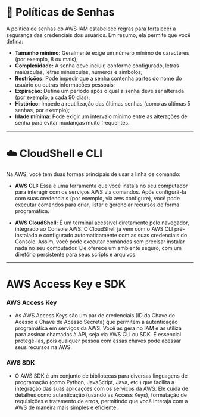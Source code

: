 # 🔐 Políticas de Senhas

A política de senhas do AWS IAM estabelece regras para fortalecer a segurança das credenciais dos usuários. Em resumo, ela permite que você defina:

-   **Tamanho mínimo:** Geralmente exige um número mínimo de caracteres (por exemplo, 8 ou mais);
-   **Complexidade:** A senha deve incluir, conforme configurado, letras maiúsculas, letras minúsculas, números e símbolos;
-   **Restrições:** Pode impedir que a senha contenha partes do nome do usuário ou outras informações pessoais;
-   **Expiração:** Define um período após o qual a senha deve ser alterada (por exemplo, a cada 90 dias);
-   **Histórico:** Impede a reutilização das últimas senhas (como as últimas 5 senhas, por exemplo);
-   **Idade mínima:** Pode exigir um intervalo mínimo entre as alterações de senha para evitar mudanças muito frequentes.

---
# ☁️ CloudShell e CLI
Na AWS, você tem duas formas principais de usar a linha de comando:

-   **AWS CLI:** Essa é uma ferramenta que você instala no seu computador para interagir com os serviços AWS via comandos. Após configurá-la com suas 
    credenciais (por exemplo, via aws configure), você pode executar comandos para criar, listar e gerenciar recursos de forma programática.

-   **AWS CloudShell:** É um terminal acessível diretamente pelo navegador, integrado ao Console AWS. O CloudShell já vem com o AWS CLI pré-instalado e 
    configurado automaticamente com as suas credenciais do Console. Assim, você pode executar comandos sem precisar instalar nada no seu computador. 
    Ele oferece um ambiente seguro, com um diretório persistente para seus scripts e arquivos.


---
# AWS Access Key e SDK

### **AWS Access Key**
-   As AWS Access Keys são um par de credenciais (ID da Chave de Acesso e Chave de Acesso Secreta) que permitem a autenticação programática 
    em serviços da AWS. Você as gera no IAM e as utiliza para assinar chamadas à API, seja via AWS CLI ou SDK. É essencial protegê-las, pois 
    qualquer pessoa com essas chaves pode acessar seus recursos na AWS.

### **AWS SDK**
-   O AWS SDK é um conjunto de bibliotecas para diversas linguagens de programação (como Python, JavaScript, Java, etc.) que facilita a 
    integração das suas aplicações com os serviços da AWS. Ele cuida de detalhes como autenticação (usando as Access Keys), formatação de requisições 
    e tratamento de erros, permitindo que você interaja com a AWS de maneira mais simples e eficiente.